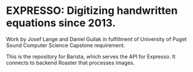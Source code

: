 # EXPRESSO: Digitizing handwritten equations since 2013.
Work by Josef Lange and Daniel Guilak in fulfillment of University of Puget Sound Computer Science Capstone requirement.

This is the repository for Barista, which serves the API for Expresso. It connects to backend Roaster that processes images.
